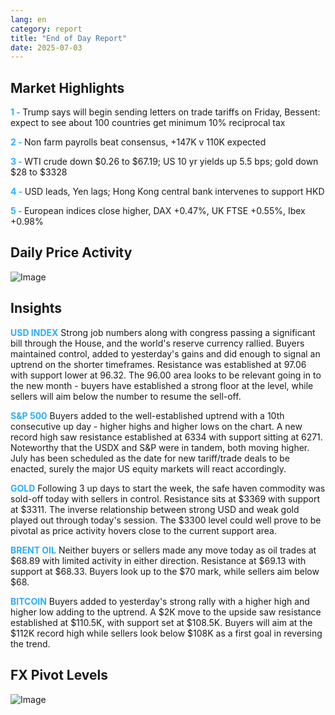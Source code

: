 ```yaml
---
lang: en
category: report
title: "End of Day Report"
date: 2025-07-03
---
```



<h2>Market Highlights</h2>
<strong style="color: #2caef7;">1 - </strong> Trump says will begin sending letters on trade tariffs on Friday, Bessent: expect to see about 100 countries get minimum 10% reciprocal tax

<strong style="color: #2caef7;">2 - </strong> Non farm payrolls beat consensus, +147K v 110K expected


<strong style="color: #2caef7;">3 - </strong> WTI crude down $0.26 to $67.19; US 10 yr yields up 5.5 bps; gold down $28 to $3328


<strong style="color: #2caef7;">4 - </strong> USD leads, Yen lags; Hong Kong central bank intervenes to support HKD

<strong style="color: #2caef7;">5 - </strong> European indices close higher, DAX +0.47%, UK FTSE +0.55%, Ibex +0.98%




<h2>Daily Price Activity</h2>
<img src="https://markleighedu.github.io/img/Jul-2025/03-Jul-2025/price.jpg" alt="Image"/>

<h2>Insights</h2>
<strong style="color: #2caef7;">USD INDEX</strong> Strong job numbers along with congress passing a significant bill through the House, and the world's reserve currency rallied. Buyers maintained control, added to yesterday's gains and did enough to signal an uptrend on the shorter timeframes. Resistance was established at 97.06 with support lower at 96.32. The 96.00 area looks to be relevant going in to the new month - buyers have established a strong floor at the level, while sellers will aim below the number to resume the sell-off.

<strong style="color: #2caef7;">S&P 500</strong> Buyers added to the well-established uptrend with a 10th consecutive up day - higher highs and higher lows on the chart. A new record high saw resistance established at 6334 with support sitting at 6271. Noteworthy that the USDX and S&P were in tandem, both moving higher. July has been scheduled as the date for new tariff/trade deals to be enacted, surely the major US equity markets will react accordingly.  

<strong style="color: #2caef7;">GOLD</strong> Following 3 up days to start the week, the safe haven commodity was sold-off today with sellers in control. Resistance sits at $3369 with support at $3311. The inverse relationship between strong USD and weak gold played out through today's session. The $3300 level could well prove to be pivotal as price activity hovers close to the current support area.  

<strong style="color: #2caef7;">BRENT OIL</strong> Neither buyers or sellers made any move today as oil trades at $68.89 with limited activity in either direction. Resistance at $69.13 with support at $68.33. Buyers look up to the $70 mark, while sellers aim below $68. 

<strong style="color: #2caef7;">BITCOIN</strong> Buyers added to yesterday's strong rally with a higher high and higher low adding to the uptrend. A $2K move to the upside saw resistance established at $110.5K, with support set at $108.5K. Buyers will aim at the $112K record high while sellers look below $108K as a first goal in reversing the trend. 



<h2>FX Pivot Levels</h2>
<img src="https://markleighedu.github.io/img/Jul-2025/03-Jul-2025/pivot.jpg" alt="Image"/>